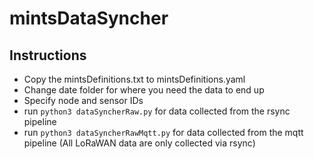 # mintsDataSyncher

## Instructions 
- Copy the mintsDefinitions.txt to mintsDefinitions.yaml
- Change date folder for where you need the data to end up
- Specify node and sensor IDs
- run `python3 dataSyncherRaw.py` for data collected from the rsync pipeline
- run `python3 dataSyncherRawMqtt.py` for data collected from the mqtt pipeline (All LoRaWAN data are only collected via rsync)

 
